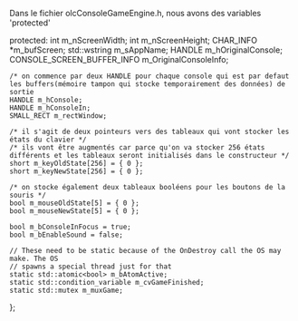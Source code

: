 Dans le fichier olcConsoleGameEngine.h, nous avons des variables 'protected'

protected:
	int m_nScreenWidth;
	int m_nScreenHeight;
	CHAR_INFO *m_bufScreen;
	std::wstring m_sAppName;
	HANDLE m_hOriginalConsole;
	CONSOLE_SCREEN_BUFFER_INFO m_OriginalConsoleInfo;

    /* on commence par deux HANDLE pour chaque console qui est par defaut les buffers(mémoire tampon qui stocke temporairement des données) de sortie 
	HANDLE m_hConsole;
	HANDLE m_hConsoleIn;
	SMALL_RECT m_rectWindow;

    /* il s'agit de deux pointeurs vers des tableaux qui vont stocker les états du clavier */
    /* ils vont être augmentés car parce qu'on va stocker 256 états différents et les tableaux seront initialisés dans le constructeur */
	short m_keyOldState[256] = { 0 };
	short m_keyNewState[256] = { 0 };

    /* on stocke également deux tableaux booléens pour les boutons de la souris */
	bool m_mouseOldState[5] = { 0 };
	bool m_mouseNewState[5] = { 0 };

	bool m_bConsoleInFocus = true;	
	bool m_bEnableSound = false;

	// These need to be static because of the OnDestroy call the OS may make. The OS
	// spawns a special thread just for that
	static std::atomic<bool> m_bAtomActive;
	static std::condition_variable m_cvGameFinished;
	static std::mutex m_muxGame;
};
